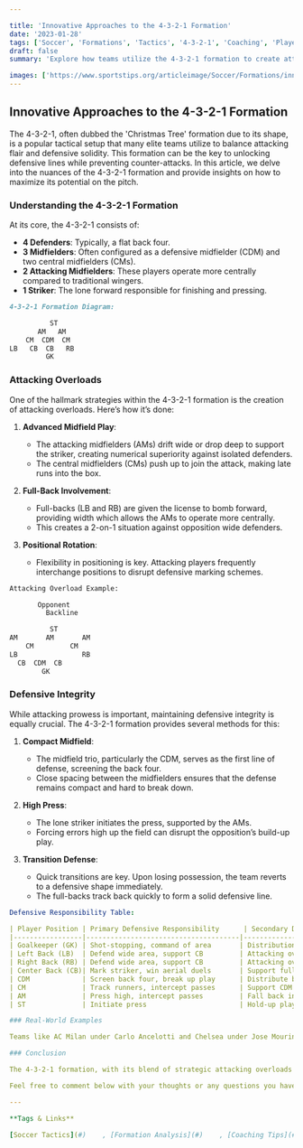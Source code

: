 ```yaml
---

title: 'Innovative Approaches to the 4-3-2-1 Formation'
date: '2023-01-28'
tags: ['Soccer', 'Formations', 'Tactics', '4-3-2-1', 'Coaching', 'Player Development', 'Attacking', 'Defending', 'Football']
draft: false
summary: 'Explore how teams utilize the 4-3-2-1 formation to create attacking overloads and maintain defensive integrity'

images: ['https://www.sportstips.org/articleimage/Soccer/Formations/innovative_approaches_to_the_4_3_2_1_formation.webp']
---
```


## Innovative Approaches to the 4-3-2-1 Formation

The 4-3-2-1, often dubbed the 'Christmas Tree' formation due to its shape, is a popular tactical setup that many elite teams utilize to balance attacking flair and defensive solidity. This formation can be the key to unlocking defensive lines while preventing counter-attacks. In this article, we delve into the nuances of the 4-3-2-1 formation and provide insights on how to maximize its potential on the pitch.

### Understanding the 4-3-2-1 Formation

At its core, the 4-3-2-1 consists of:
- **4 Defenders**: Typically, a flat back four.
- **3 Midfielders**: Often configured as a defensive midfielder (CDM) and two central midfielders (CMs).
- **2 Attacking Midfielders**: These players operate more centrally compared to traditional wingers.
- **1 Striker**: The lone forward responsible for finishing and pressing.

```markdown
4-3-2-1 Formation Diagram:

          ST
       AM   AM
    CM  CDM  CM
LB   CB  CB   RB
         GK
```

### Attacking Overloads

One of the hallmark strategies within the 4-3-2-1 formation is the creation of attacking overloads. Here’s how it’s done:

1. **Advanced Midfield Play**:
   - The attacking midfielders (AMs) drift wide or drop deep to support the striker, creating numerical superiority against isolated defenders.
   - The central midfielders (CMs) push up to join the attack, making late runs into the box.

2. **Full-Back Involvement**:
   - Full-backs (LB and RB) are given the license to bomb forward, providing width which allows the AMs to operate more centrally.
   - This creates a 2-on-1 situation against opposition wide defenders.

3. **Positional Rotation**:
   - Flexibility in positioning is key. Attacking players frequently interchange positions to disrupt defensive marking schemes.
   
```python
Attacking Overload Example:

       Opponent
         Backline

          ST
AM       AM       AM
    CM         CM
LB                RB
  CB  CDM  CB
        GK
```

### Defensive Integrity

While attacking prowess is important, maintaining defensive integrity is equally crucial. The 4-3-2-1 formation provides several methods for this:

1. **Compact Midfield**:
   - The midfield trio, particularly the CDM, serves as the first line of defense, screening the back four.
   - Close spacing between the midfielders ensures that the defense remains compact and hard to break down.

2. **High Press**:
   - The lone striker initiates the press, supported by the AMs.
   - Forcing errors high up the field can disrupt the opposition’s build-up play.

3. **Transition Defense**:
   - Quick transitions are key. Upon losing possession, the team reverts to a defensive shape immediately.
   - The full-backs track back quickly to form a solid defensive line.

```yaml
Defensive Responsibility Table:

| Player Position | Primary Defensive Responsibility      | Secondary Defensive Responsibility    |
|-----------------|--------------------------------------|--------------------------------------|
| Goalkeeper (GK) | Shot-stopping, command of area       | Distribution                         |
| Left Back (LB)  | Defend wide area, support CB         | Attacking overlaps                   |
| Right Back (RB) | Defend wide area, support CB         | Attacking overlaps                   |
| Center Back (CB)| Mark striker, win aerial duels       | Support full-backs                   |
| CDM             | Screen back four, break up play      | Distribute ball                      |
| CM              | Track runners, intercept passes      | Support CDM                          |
| AM              | Press high, intercept passes         | Fall back into midfield in defense   |
| ST              | Initiate press                       | Hold-up play, finish chances         |

### Real-World Examples

Teams like AC Milan under Carlo Ancelotti and Chelsea under Jose Mourinho have famously employed the 4-3-2-1 to great success. They demonstrated that when executed correctly, the formation can dominate both possession and counter-attacking phases of the game.

### Conclusion

The 4-3-2-1 formation, with its blend of strategic attacking overloads and robust defensive setups, remains a potent tactical approach. Coaches and players alike should focus on positional discipline, fluid movement, and sharp transitions to fully harness its potential. Whether you're a Sunday league maestro or aiming for professional coaching badges, mastering the 4-3-2-1 can give you the edge on the pitch.

Feel free to comment below with your thoughts or any questions you have about deploying the 4-3-2-1 formation. Happy coaching!

---

**Tags & Links**

[Soccer Tactics](#)    , [Formation Analysis](#)    , [Coaching Tips](#)    , [Player Development](#)    